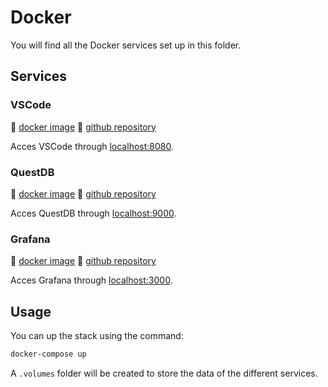 # Docker

You will find all the Docker services set up in this folder.

## Services

### VSCode

:link: [docker image](https://hub.docker.com/r/codercom/code-server)
:link: [github repository](https://github.com/coder/code-server)

Acces VSCode through [localhost:8080](http://localhost:8080).

### QuestDB

:link: [docker image](https://hub.docker.com/r/questdb/questdb)
:link: [github repository](https://github.com/questdb/questdb)

Acces QuestDB through [localhost:9000](http://localhost:9000).

### Grafana

:link: [docker image](https://hub.docker.com/r/grafana/grafana)
:link: [github repository](https://github.com/grafana/grafana)

Acces Grafana through [localhost:3000](http://localhost:3000).

## Usage

You can up the stack using the command:

```bash
docker-compose up
```

A `.volumes` folder will be created to store the data of the different services.